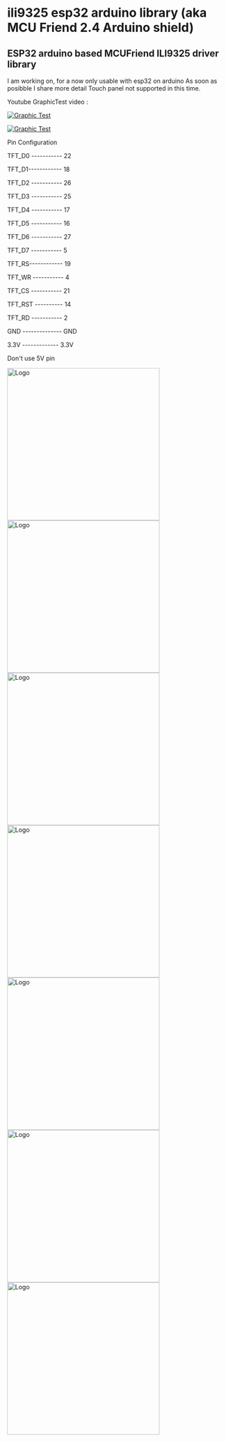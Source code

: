 # ili9325 esp32 arduino library (aka MCU Friend 2.4 Arduino shield)

## ESP32 arduino based MCUFriend ILI9325 driver library

I am working on, for a now only usable with esp32 on arduino
As soon as posibble I share more detail
Touch panel not supported in this time.

Youtube GraphicTest video : 

[![Graphic Test](https://img.youtube.com/vi/0GuNGFi2wqI/0.jpg)](https://www.youtube.com/watch?v=0GuNGFi2wqI)

[![Graphic Test](https://img.youtube.com/vi/ofYUdeQS3A8/0.jpg)](https://youtu.be/ofYUdeQS3A8?feature=shared)

Pin Configuration

TFT_D0 ----------- 22
 
TFT_D1------------ 18
 
TFT_D2 ----------- 26
 
TFT_D3 ----------- 25

TFT_D4 ----------- 17

TFT_D5 ----------- 16

TFT_D6 ----------- 27

TFT_D7 ----------- 5

TFT_RS------------ 19

TFT_WR ----------- 4

TFT_CS ----------- 21

TFT_RST ---------- 14

TFT_RD ----------- 2

GND -------------- GND

3.3V ------------- 3.3V

Don't use 5V pin

<img src="images/IMG_5133.JPG" alt="Logo" width="350"><img src="images/IMG_5134.JPG" alt="Logo" width="350"><img src="images/IMG_5135.JPG" alt="Logo" width="350"><img src="images/IMG_5136.JPG" alt="Logo" width="350"><img src="images/IMG_5137.JPG" alt="Logo" width="350"><img src="images/IMG-5138.jpg" alt="Logo" width="350"><img src="images/IMG-5139.jpg" alt="Logo" width="350">
